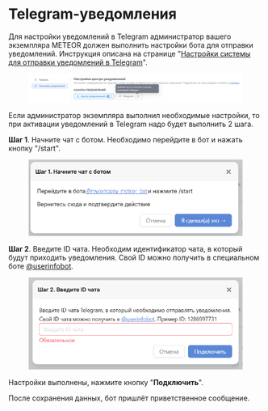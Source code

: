 # Telegram-уведомления

Для настройки уведомлений в Telegram администратор вашего экземпляра METEOR должен выполнить настройки бота для отправки уведомлений. Инструкция описана на странице "[Настройки системы для отправки уведомлений в Telegram](../../../rukovodstvo-administratora/nastroika-sistemy-dlya-otpravki-uvedomlenii/uvedomleniya-v-telegram.md)".

<figure><img src="../../../.gitbook/assets/image (34) (1).png" alt=""><figcaption></figcaption></figure>

Если администратор экземпляра выполнил необходимые настройки, то при активации уведомлений в Telegram надо будет выполнить 2 шага.

**Шаг 1**. Начните чат с ботом. Необходимо перейдите в бот и нажать кнопку "/start".

<figure><img src="../../../.gitbook/assets/image (40).png" alt=""><figcaption></figcaption></figure>

**Шаг 2**. Введите ID чата. Необходим идентификатор чата, в который будут приходить уведомления. Свой ID можно получить в специальном боте [@userinfobot](https://t.me/userinfobot).

<figure><img src="../../../.gitbook/assets/image (42).png" alt=""><figcaption></figcaption></figure>

Настройки выполнены, нажмите кнопку "**Подключить**".

После сохранения данных, бот пришлёт приветственное сообщение.
